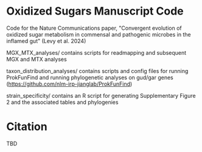 # Oxidized Sugars Manuscript Code
Code for the Nature Communications paper, "Convergent evolution of oxidized sugar metabolism in commensal and pathogenic microbes in the inflamed gut" (Levy et al. 2024)

MGX_MTX_analyses/ contains scripts for readmapping and subsequent MGX and 
MTX analyses

taxon_distribution_analyses/ contains scripts and config files for running ProkFunFind and running phylogenetic analyses on gud/gar genes 
(https://github.com/nlm-irp-jianglab/ProkFunFind)

strain_specificity/ contains an R script for generating Supplementary Figure 2 and the associated tables and phylogenies

# Citation
TBD